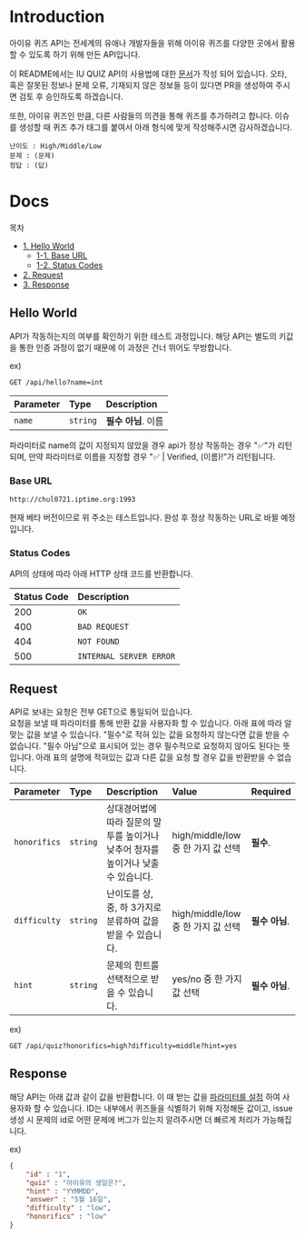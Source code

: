 # Introduction

아이유 퀴즈 API는 전세계의 유애나 개발자들을 위해 아이유 퀴즈를 다양한 곳에서 활용할 수 있도록 하기 위해 만든 API입니다.

이 README에서는 IU QUIZ API의 사용법에 대한 [문서](#Docs)가 작성 되어 있습니다. 오타, 혹은 잘못된 정보나 문제 오류, 기재되지 않은 정보들 등이 있다면 PR을 생성하여 주시면 검토 후 승인하도록 하겠습니다.

또한, 아이유 퀴즈인 만큼, 다른 사람들의 의견을 통해 퀴즈를 추가하려고 합니다. 이슈를 생성할 때 퀴즈 추가 태그를 붙여서 아래 형식에 맞게 작성해주시면 감사하겠습니다.

```
난이도 : High/Middle/Low
문제 : (문제)
정답 : (답)
```

# Docs

목차
* [1. Hello World](#Hello-World)
    - [1-1. Base URL](#BaseURL)
    - [1-2. Status Codes](#Status-Codes)
* [2. Request](#Request)
* [3. Response](#Response)


## Hello World

API가 작동하는지의 여부를 확인하기 위한 테스트 과정입니다. 해당 API는 별도의 키값을 통한 인증 과정이 없기 때문에 이 과정은 건너 뛰어도 무방합니다.

ex)
```http
GET /api/hello?name=int
```

| Parameter | Type | Description |
| :--- | :--- | :--- |
| `name` | `string` | **필수 아님**. 이름 |

파라미터로 name의 값이 지정되지 않았을 경우 api가 정상 작동하는 경우 "✅"가 리턴되며, 만약 파라미터로 이름을 지정할 경우 "✅ | Verified, (이름)!"가 리턴됩니다.

### Base URL

```http
http://chul0721.iptime.org:1993
```
현재 베타 버전이므로 위 주소는 테스트입니다. 완성 후 정상 작동하는 URL로 바뀔 예정입니다.

### Status Codes

API의 상태에 따라 아래 HTTP 상태 코드를 반환합니다.

| Status Code | Description |
| :--- | :--- |
| 200 | `OK` |
| 400 | `BAD REQUEST` |
| 404 | `NOT FOUND` |
| 500 | `INTERNAL SERVER ERROR` |


## Request

API로 보내는 요청은 전부 GET으로 통일되어 있습니다. <br />
요청을 보낼 때 파라미터를 통해 반환 값을 사용자화 할 수 있습니다. 아래 표에 따라 알맞는 값을 보낼 수 있습니다. "필수"로 적혀 있는 값을 요청하지 않는다면 값을 받을 수 없습니다. "필수 아님"으로 표시되어 있는 경우 필수적으로 요청하지 않아도 된다는 뜻입니다. 아래 표의 설명에 적혀있는 값과 다른 값을 요청 할 경우 값을 반환받을 수 없습니다.

| Parameter | Type | Description | Value | Required |
| :---      | :--- | :---        | :---  | :---     |
| `honorifics` | `string` | 상대경어법에 따라 질문의 말투를 높이거나 낮추어 청자를 높이거나 낮출 수 있습니다. | high/middle/low 중 한 가지 값 선택 | **필수**. |
| `difficulty` | `string` | 난이도를 상, 중, 하 3가지로 분류하여 값을 받을 수 있습니다. | high/middle/low 중 한 가지 값 선택 | **필수 아님**. |
| `hint` | `string` | 문제의 힌트를 선택적으로 받을 수 있습니다. | yes/no 중 한 가지 값 선택 | **필수 아님**. |

ex)
```http
GET /api/quiz?honorifics=high?difficulty=middle?hint=yes
```

## Response

해당 API는 아래 값과 같이 값을 반환합니다. 이 때 받는 값을 [파라미터를 설정](#Request) 하여 사용자화 할 수 있습니다. ID는 내부에서 퀴즈들을 식별하기 위해 지정해둔 값이고, issue 생성 시 문제의 id로 어떤 문제에 버그가 있는지 알려주시면 더 빠르게 처리가 가능해집니다.

ex)
```json
{
    "id" : "1",
    "quiz" : "아이유의 생일은?",
    "hint" : "YYMMDD",
    "answer" : "5월 16일",
    "difficulty" : "low",
    "honorifics" : "low"
}
```
